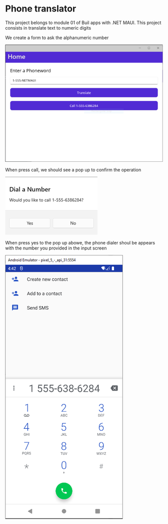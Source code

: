 # Phone translator
This project belongs to module 01 of Buil apps with .NET MAUI.
This project consists in translate text to numeric digits

We create a form to ask the alphanumeric number

![Input screen](PhoneWord/Resources/Images/input.png)

When press call, we should see a pop up to confirm the operation

![Output screen](PhoneWord/Resources/Images/output.png)

When press yes to the pop up abowe, the phone dialer shoul be appears with the number you provided in the input screen

![phone dialer](PhoneWord/Resources/Images/service.png)